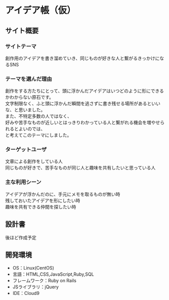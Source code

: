 # アイデア帳（仮）

## サイト概要
### サイトテーマ
創作用のアイデアを書き溜めていき、同じものが好きな人と繋がるきっかけになるSNS
​
### テーマを選んだ理由
創作をする方たちにとって、頭に浮かんだアイデアはいつどのように形にできるかわからない原石です。  
文字制限なく、ふと頭に浮かんだ瞬間を逃さずに書き残せる場所があるといいな、と思いました。  
また、不特定多数の人ではなく、  
好みや苦手なものが近しいとはっきりわかっている人と繋がれる機会を増やせられるとよいのでは、  
と考えてこのテーマにしました。

### ターゲットユーザ
文章による創作をしている人  
同じものが好きで、苦手なものが同じ人と趣味を共有したいと思っている人
​
### 主な利用シーン
アイデアが浮かんだのに、手元にメモを取るものが無い時  
残しておいたアイデアを形にしたい時  
趣味を共有できる仲間を探したい時
​
## 設計書
後ほど作成予定
​
## 開発環境
- OS：Linux(CentOS)
- 言語：HTML,CSS,JavaScript,Ruby,SQL
- フレームワーク：Ruby on Rails
- JSライブラリ：jQuery
- IDE：Cloud9
